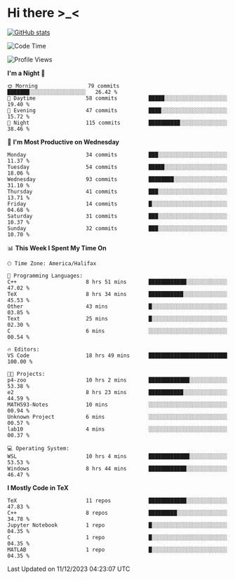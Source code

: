 # Hi there \>_<

[![GitHub stats](https://github-readme-stats.vercel.app/api?username=ARessegetesStery&show_icons=true&theme=transparent)](https://github.com/anuraghazra/github-readme-stats)

<!--START_SECTION:waka-->
![Code Time](http://img.shields.io/badge/Code%20Time-544%20hrs%2041%20mins-blue)

![Profile Views](http://img.shields.io/badge/Profile%20Views-1-blue)

**I'm a Night 🦉** 

```text
🌞 Morning                79 commits          ███████░░░░░░░░░░░░░░░░░░   26.42 % 
🌆 Daytime                58 commits          █████░░░░░░░░░░░░░░░░░░░░   19.40 % 
🌃 Evening                47 commits          ████░░░░░░░░░░░░░░░░░░░░░   15.72 % 
🌙 Night                  115 commits         ██████████░░░░░░░░░░░░░░░   38.46 % 
```
📅 **I'm Most Productive on Wednesday** 

```text
Monday                   34 commits          ███░░░░░░░░░░░░░░░░░░░░░░   11.37 % 
Tuesday                  54 commits          █████░░░░░░░░░░░░░░░░░░░░   18.06 % 
Wednesday                93 commits          ████████░░░░░░░░░░░░░░░░░   31.10 % 
Thursday                 41 commits          ███░░░░░░░░░░░░░░░░░░░░░░   13.71 % 
Friday                   14 commits          █░░░░░░░░░░░░░░░░░░░░░░░░   04.68 % 
Saturday                 31 commits          ███░░░░░░░░░░░░░░░░░░░░░░   10.37 % 
Sunday                   32 commits          ███░░░░░░░░░░░░░░░░░░░░░░   10.70 % 
```


📊 **This Week I Spent My Time On** 

```text
🕑︎ Time Zone: America/Halifax

💬 Programming Languages: 
C++                      8 hrs 51 mins       ████████████░░░░░░░░░░░░░   47.02 % 
TeX                      8 hrs 34 mins       ███████████░░░░░░░░░░░░░░   45.53 % 
Other                    43 mins             █░░░░░░░░░░░░░░░░░░░░░░░░   03.85 % 
Text                     25 mins             █░░░░░░░░░░░░░░░░░░░░░░░░   02.30 % 
C                        6 mins              ░░░░░░░░░░░░░░░░░░░░░░░░░   00.54 % 

🔥 Editors: 
VS Code                  18 hrs 49 mins      █████████████████████████   100.00 % 

🐱‍💻 Projects: 
p4-zoo                   10 hrs 2 mins       █████████████░░░░░░░░░░░░   53.38 % 
e2                       8 hrs 23 mins       ███████████░░░░░░░░░░░░░░   44.59 % 
MATH593-Notes            10 mins             ░░░░░░░░░░░░░░░░░░░░░░░░░   00.94 % 
Unknown Project          6 mins              ░░░░░░░░░░░░░░░░░░░░░░░░░   00.57 % 
lab10                    4 mins              ░░░░░░░░░░░░░░░░░░░░░░░░░   00.37 % 

💻 Operating System: 
WSL                      10 hrs 4 mins       █████████████░░░░░░░░░░░░   53.53 % 
Windows                  8 hrs 44 mins       ████████████░░░░░░░░░░░░░   46.47 % 
```

**I Mostly Code in TeX** 

```text
TeX                      11 repos            ████████████░░░░░░░░░░░░░   47.83 % 
C++                      8 repos             █████████░░░░░░░░░░░░░░░░   34.78 % 
Jupyter Notebook         1 repo              █░░░░░░░░░░░░░░░░░░░░░░░░   04.35 % 
C                        1 repo              █░░░░░░░░░░░░░░░░░░░░░░░░   04.35 % 
MATLAB                   1 repo              █░░░░░░░░░░░░░░░░░░░░░░░░   04.35 % 
```




 Last Updated on 11/12/2023 04:23:07 UTC
<!--END_SECTION:waka-->
